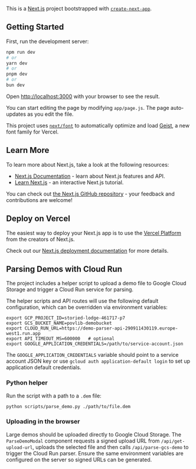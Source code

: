 This is a [Next.js](https://nextjs.org) project bootstrapped with [`create-next-app`](https://github.com/vercel/next.js/tree/canary/packages/create-next-app).

## Getting Started

First, run the development server:

```bash
npm run dev
# or
yarn dev
# or
pnpm dev
# or
bun dev
```

Open [http://localhost:3000](http://localhost:3000) with your browser to see the result.

You can start editing the page by modifying `app/page.js`. The page auto-updates as you edit the file.

This project uses [`next/font`](https://nextjs.org/docs/app/building-your-application/optimizing/fonts) to automatically optimize and load [Geist](https://vercel.com/font), a new font family for Vercel.

## Learn More

To learn more about Next.js, take a look at the following resources:

- [Next.js Documentation](https://nextjs.org/docs) - learn about Next.js features and API.
- [Learn Next.js](https://nextjs.org/learn) - an interactive Next.js tutorial.

You can check out [the Next.js GitHub repository](https://github.com/vercel/next.js) - your feedback and contributions are welcome!

## Deploy on Vercel

The easiest way to deploy your Next.js app is to use the [Vercel Platform](https://vercel.com/new?utm_medium=default-template&filter=next.js&utm_source=create-next-app&utm_campaign=create-next-app-readme) from the creators of Next.js.

Check out our [Next.js deployment documentation](https://nextjs.org/docs/app/building-your-application/deploying) for more details.
## Parsing Demos with Cloud Run

The project includes a helper script to upload a demo file to Google Cloud
Storage and trigger a Cloud Run service for parsing.

The helper scripts and API routes will use the following default configuration,
which can be overridden via environment variables:

```
export GCP_PROJECT_ID=storied-lodge-461717-p7
export GCS_BUCKET_NAME=povlib-demobucket
export CLOUD_RUN_URL=https://demo-parser-api-290911430119.europe-west1.run.app
export API_TIMEOUT_MS=600000   # optional
export GOOGLE_APPLICATION_CREDENTIALS=/path/to/service-account.json
```

The `GOOGLE_APPLICATION_CREDENTIALS` variable should point to a service
account JSON key or use `gcloud auth application-default login` to set up
application default credentials.

### Python helper

Run the script with a path to a `.dem` file:

```bash
python scripts/parse_demo.py ./path/to/file.dem
```

### Uploading in the browser

Large demos should be uploaded directly to Google Cloud Storage. The
`ParseDemoModal` component requests a signed upload URL from
`/api/get-upload-url`, uploads the selected file and then calls
`/api/parse-gcs-demo` to trigger the Cloud Run parser. Ensure the same
environment variables are configured on the server so signed URLs can be
generated.
